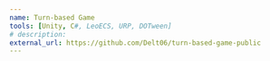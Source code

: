 ```yaml
---
name: Turn-based Game
tools: [Unity, C#, LeoECS, URP, DOTween]
# description: 
external_url: https://github.com/Delt06/turn-based-game-public
---
```


